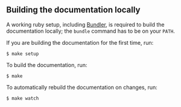 ## Building the documentation locally

A working ruby setup, including [Bundler](http://gembundler.com/), is required
to build the documentation locally; the `bundle` command has to be on your
`PATH`.

If you are building the documentation for the first time, run:

```console
$ make setup
```

To build the documentation, run:

```console
$ make
```

To automatically rebuild the documentation on changes, run:

```console
$ make watch
```
